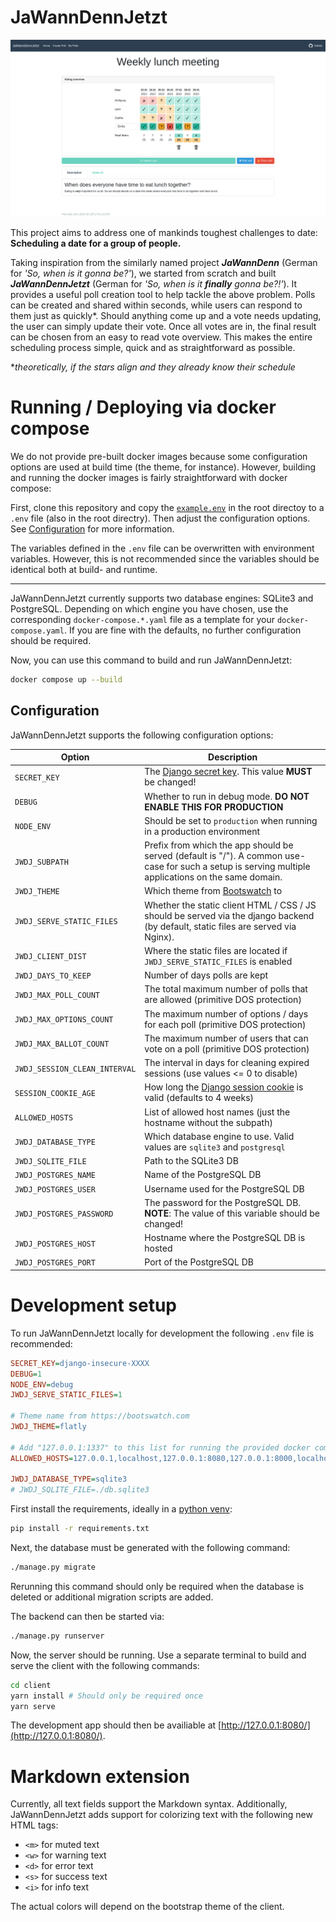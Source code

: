 # JaWannDennJetzt

![SC1](img/sc1.png)

This project aims to address one of mankinds toughest challenges to date: **Scheduling a date for a group of people.**

Taking inspiration from the similarly named project **_JaWannDenn_** (German for _'So, when is it gonna be?'_), we started from scratch and built **_JaWannDennJetzt_** (German for _'So, when is it **finally** gonna be?!'_).
It provides a useful poll creation tool to help tackle the above problem. Polls can be created and shared within seconds, while users can respond to them just as quickly\*. Should anything come up and a vote needs updating, the user can simply update their vote. Once all votes are in, the final result can be chosen from an easy to read vote overview.
This makes the entire scheduling process simple, quick and as straightforward as possible.

\*_theoretically, if the stars align and they already know their schedule_

# Running / Deploying via docker compose

We do not provide pre-built docker images because some configuration options are used at build time (the theme, for instance). However, building and running the docker images is fairly straightforward with docker compose:

First, clone this repository and copy the [`example.env`](/example.env) in the root directoy to a `.env` file (also in the root directry). Then adjust the configuration options. See [Configuration](#configuration) for more information.

The variables defined in the `.env` file can be overwritten with environment variables. However, this is not recommended since the variables should be identical both at build- and runtime.

---

JaWannDennJetzt currently supports two database engines: SQLite3 and PostgreSQL. Depending on which engine you have chosen, use the corresponding `docker-compose.*.yaml` file as a template for your `docker-compose.yaml`. If you are fine with the defaults, no further configuration should be required.

Now, you can use this command to build and run JaWannDennJetzt:

```bash
docker compose up --build
```

## Configuration

JaWannDennJetzt supports the following configuration options:

| Option                    | Description                                                                                                                                          |
| ------------------------- | ---------------------------------------------------------------------------------------------------------------------------------------------------- |
| `SECRET_KEY`              | The [Django secret key](https://docs.djangoproject.com/en/4.1/ref/settings/#secret-key). This value **MUST** be changed!                             |
| `DEBUG`                   | Whether to run in debug mode. **DO NOT ENABLE THIS FOR PRODUCTION**                                                                                  |
| `NODE_ENV`                | Should be set to `production` when running in a production environment                                                                               |
| `JWDJ_SUBPATH`            | Prefix from which the app should be served (default is "/"). A common use-case for such a setup is serving multiple applications on the same domain. |
| `JWDJ_THEME`              | Which theme from [Bootswatch](https://bootswatch.com) to                                                                                             |
| `JWDJ_SERVE_STATIC_FILES` | Whether the static client HTML / CSS / JS should be served via the django backend (by default, static files are served via Nginx).                   |
| `JWDJ_CLIENT_DIST`        | Where the static files are located if `JWDJ_SERVE_STATIC_FILES` is enabled                                                                           |
| `JWDJ_DAYS_TO_KEEP`       | Number of days polls are kept                                                                                                                        |
| `JWDJ_MAX_POLL_COUNT`     | The total maximum number of polls that are allowed (primitive DOS protection)                                                                        |
| `JWDJ_MAX_OPTIONS_COUNT`  | The maximum number of options / days for each poll (primitive DOS protection)                                                                        |
| `JWDJ_MAX_BALLOT_COUNT`   | The maximum number of users that can vote on a poll (primitive DOS protection)                                                                       |
| `JWDJ_SESSION_CLEAN_INTERVAL` | The interval in days for cleaning expired sessions (use values <= 0 to disable)                                                                  |
| `SESSION_COOKIE_AGE`      | How long the [Django session cookie](https://docs.djangoproject.com/en/4.1/ref/settings/#session-cookie-age) is valid (defaults to 4 weeks)          |
| `ALLOWED_HOSTS`           | List of allowed host names (just the hostname without the subpath)                                                                                   |
| `JWDJ_DATABASE_TYPE`      | Which database engine to use. Valid values are `sqlite3` and `postgresql`                                                                            |
| `JWDJ_SQLITE_FILE`        | Path to the SQLite3 DB                                                                                                                               |
| `JWDJ_POSTGRES_NAME`      | Name of the PostgreSQL DB                                                                                                                            |
| `JWDJ_POSTGRES_USER`      | Username used for the PostgreSQL DB                                                                                                                  |
| `JWDJ_POSTGRES_PASSWORD`  | The password for the PostgreSQL DB. **NOTE**: The value of this variable should be changed!                                                          |
| `JWDJ_POSTGRES_HOST`      | Hostname where the PostgreSQL DB is hosted                                                                                                           |
| `JWDJ_POSTGRES_PORT`      | Port of the PostgreSQL DB                                                                                                                            |

# Development setup

To run JaWannDennJetzt locally for development the following `.env` file is recommended:

```ini
SECRET_KEY=django-insecure-XXXX
DEBUG=1
NODE_ENV=debug
JWDJ_SERVE_STATIC_FILES=1

# Theme name from https://bootswatch.com
JWDJ_THEME=flatly

# Add "127.0.0.1:1337" to this list for running the provided docker compose config locally
ALLOWED_HOSTS=127.0.0.1,localhost,127.0.0.1:8080,127.0.0.1:8000,localhost:8080,localhost:8000

JWDJ_DATABASE_TYPE=sqlite3
# JWDJ_SQLITE_FILE=./db.sqlite3
```

First install the requirements, ideally in a [python venv](https://docs.python.org/3/library/venv.html):

```sh
pip install -r requirements.txt
```

Next, the database must be generated with the following command:

```sh
./manage.py migrate
```

Rerunning this command should only be required when the database is deleted or additional migration scripts are added.

The backend can then be started via:

```sh
./manage.py runserver
```

Now, the server should be running. Use a separate terminal to build and serve the client with the following commands:

```sh
cd client
yarn install # Should only be required once
yarn serve
```

The development app should then be availiable at [http://127.0.0.1:8080/](http://127.0.0.1:8080/).

# Markdown extension

Currently, all text fields support the Markdown syntax. Additionally, JaWannDennJetzt adds support for colorizing
text with the following new HTML tags:

- `<m>` for muted text
- `<w>` for warning text
- `<d>` for error text
- `<s>` for success text
- `<i>` for info text

The actual colors will depend on the bootstrap theme of the client.

